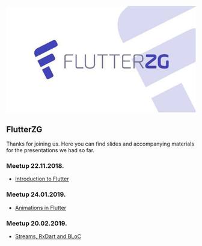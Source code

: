 <p align=“center”><img src="_assets/flutter_zg_logo.png"/></p>

## FlutterZG
Thanks for joining us. Here you can find slides and accompanying materials for the presentations we had so far.

### Meetup 22.11.2018.

* [Introduction to Flutter](https://github.com/ImplementacijaSnova/FlutterZG/blob/master/flutterzg-1/flutterzg_1_presentation.pdf)

### Meetup 24.01.2019.

* [Animations in Flutter](https://github.com/ImplementacijaSnova/FlutterZG/blob/master/flutterzg-2/flutterzg_2_presentation.pdf)

### Meetup 20.02.2019.

* [Streams, RxDart and BLoC](https://github.com/ImplementacijaSnova/FlutterZG/blob/master/flutterzg-3/flutterzg_3_presentation.pdf)
